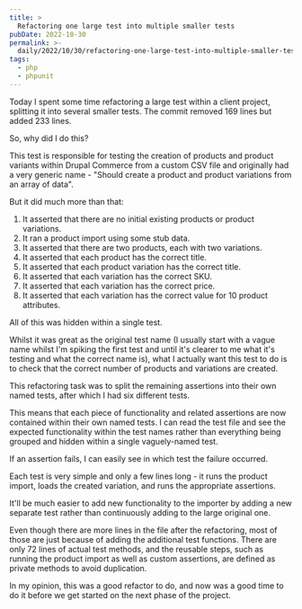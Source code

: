 ```yaml
---
title: >
  Refactoring one large test into multiple smaller tests
pubDate: 2022-10-30
permalink: >-
  daily/2022/10/30/refactoring-one-large-test-into-multiple-smaller-tests
tags:
  - php
  - phpunit
---
```


Today I spent some time refactoring a large test within a client project, splitting it into several smaller tests. The commit removed 169 lines but added 233 lines.

So, why did I do this?

This test is responsible for testing the creation of products and product variants within Drupal Commerce from a custom CSV file and originally had a very generic name - "Should create a product and product variations from an array of data".

But it did much more than that:

1. It asserted that there are no initial existing products or product variations.
1. It ran a product import using some stub data.
1. It asserted that there are two products, each with two variations.
1. It asserted that each product has the correct title.
1. It asserted that each product variation has the correct title.
1. It asserted that each variation has the correct SKU.
1. It asserted that each variation has the correct price.
1. It asserted that each variation has the correct value for 10 product attributes.

All of this was hidden within a single test.

Whilst it was great as the original test name (I usually start with a vague name whilst I'm spiking the first test and until it's clearer to me what it's testing and what the correct name is), what I actually want this test to do is to check that the correct number of products and variations are created.

This refactoring task was to split the remaining assertions into their own named tests, after which I had six different tests.

This means that each piece of functionality and related assertions are now contained within their own named tests. I can read the test file and see the expected functionality within the test names rather than everything being grouped and hidden within a single vaguely-named test.

If an assertion fails, I can easily see in which test the failure occurred.

Each test is very simple and only a few lines long - it runs the product import, loads the created variation, and runs the appropriate assertions.

It'll be much easier to add new functionality to the importer by adding a new separate test rather than continuously adding to the large original one.

Even though there are more lines in the file after the refactoring, most of those are just because of adding the additional test functions. There are only 72 lines of actual test methods, and the reusable steps, such as running the product import as well as custom assertions, are defined as private methods to avoid duplication.

In my opinion, this was a good refactor to do, and now was a good time to do it before we get started on the next phase of the project.
